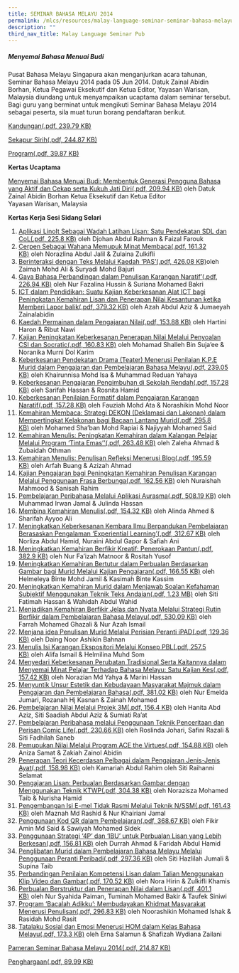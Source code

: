 ```yaml
---
title: SEMINAR BAHASA MELAYU 2014
permalink: /mlcs/resources/malay-language-seminar-seminar-bahasa-melayu-publications/seminar-bahasa-melayu-2014/
description: ""
third_nav_title: Malay Language Seminar Pub
---
```

##### Menyemai Bahasa Menuai Budi

Pusat Bahasa Melayu Singapura akan menganjurkan acara tahunan, Seminar Bahasa Melayu 2014 pada 05 Jun 2014. Datuk Zainal Abidin Borhan, Ketua Pegawai Eksekutif dan Ketua Editor, Yayasan Warisan, Malaysia diundang untuk menyampaikan ucaptama dalam seminar tersebut. Bagi guru yang berminat untuk mengikuti Seminar Bahasa Melayu 2014 sebagai peserta, sila muat turun borang pendaftaran berikut.

[Kandungan(.pdf, 239.79 KB)](/files/content_ml_seminar_2014.pdf)

[Sekapur Sirih(.pdf, 244.87 KB)](/files/sekapur_sirih_ml_seminar_2014.pdf)

[Program(.pdf, 39.87 KB)](/files/program_ml_seminar_2014.pdf)

**Kertas Ucaptama**  

[Menyemai Bahasa Menuai Budi: Membentuk Generasi Pengguna Bahasa yang Aktif dan Cekap serta Kukuh Jati Diri(.pdf, 209.94 KB)](/files/kertas_ucaptama.pdf) oleh Datuk Zainal Abidin Borhan Ketua Eksekutif dan Ketua Editor  
Yayasan Warisan, Malaysia

**Kertas Kerja Sesi Sidang Selari**

1.  [Aplikasi LinoIt Sebagai Wadah Latihan Lisan: Satu Pendekatan SDL dan CoL(.pdf, 225.8 KB)](/files/paper_1.pdf) oleh Djohan Abdul Rahman & Faizal Farouk
2.  [Cerpen Sebagai Wahana Memupuk Minat Membaca(.pdf, 161.32 KB)](/files/paper_2.pdf) oleh Norazlina Abdul Jalil & Zulaina Zulkifli
3.  [Berinteraksi dengan Teks Melalui Kaedah ‘PAS’(.pdf, 426.08 KB)](/files/paper_3.pdf)oleh Zaimah Mohd Ali & Suryadi Mohd Bajuri
4.  [Gaya Bahasa Perbandingan dalam Penulisan Karangan Naratif’(.pdf, 226.94 KB)](/files/paper_4.pdf) oleh Nur Fazalina Hussin & Suriana Mohamed Bakri
5.  [ICT dalam Pendidikan: Suatu Kajian Keberkesanan Alat ICT bagi Peningkatan Kemahiran Lisan dan Penerapan Nilai Kesantunan ketika Memberi Lapor balik(.pdf, 379.32 KB)](/files/paper_5.pdf) oleh Azah Abdul Aziz & Jumaeyah Zainalabidin
6.  [Kaedah Permainan dalam Pengajaran Nilai(.pdf, 153.88 KB)](/files/paper_6.pdf) oleh Hartini Haron & Ribut Nawi
7.  [Kajian Peningkatan Keberkesanan Penerapan Nilai Melalui Penyoalan CSI dan Socratic(.pdf, 160.83 KB)](/files/paper_7.pdf) oleh Mohamad Shalleh Bin Suja’ee & Noranika Murni Dol Karim
8.  [Keberkesanan Pendekatan Drama (Teater) Menerusi Penilaian K.P.E Murid dalam Pengajaran dan Pembelajaran Bahasa Melayu(.pdf, 239.05 KB)](/files/paper_8.pdf) oleh Khairunnisa Mohd Isa & Muhammad Reduan Yahaya
9.  [Keberkesanan Pengajaran Pengimbuhan di Sekolah Rendah(.pdf, 157.28 KB)](/) oleh Sarifah Hassan & Rosnita Hamid
10.  [Keberkesanan Penilaian Formatif dalam Pengajaran Karangan Naratif(.pdf, 157.28 KB)](files/paper_9.pdf) oleh Fauziah Mohd Ata & Norashikin Mohd Noor
11.  [Kemahiran Membaca: Strategi DEKON (Deklamasi dan Lakonan) dalam Mempertingkat Kelakonan bagi Bacaan Lantang Murid(.pdf, 295.8 KB)](https://academyofsingaporeteachers.moe.edu.sg/docs/librariesprovider6/ml-poetry-sg50/seminar-bahasa-melayu-2014/kertas-kerja-sesi-sidang-selari/paper_11.pdf?sfvrsn=a2183a29_2 "Kemahiran Membaca: Strategi DEKON (Deklamasi dan Lakonan) dalam Mempertingkat Kelakonan bagi Bacaan Lantang Murid") oleh Mohamed Sha’ban Mohd Rapiai & Najiyyah Mohamed Said
12.  [Kemahiran Menulis: Peningkatan Kemahiran dalam Kalangan Pelajar Melalui Program ‘Tinta Emas’’(.pdf, 263.48 KB)](https://academyofsingaporeteachers.moe.edu.sg/docs/librariesprovider6/ml-poetry-sg50/seminar-bahasa-melayu-2014/kertas-kerja-sesi-sidang-selari/paper_12.pdf?sfvrsn=ba1dd102_2 "Kemahiran Menulis: Peningkatan Kemahiran dalam Kalangan Pelajar Melalui Program ‘Tinta Emas’’") oleh Zaleha Ahmad & Zubaidah Othman
13.  [Kemahiran Menulis: Penulisan Refleksi Menerusi Blog(.pdf, 195.59 KB)](https://academyofsingaporeteachers.moe.edu.sg/docs/librariesprovider6/ml-poetry-sg50/seminar-bahasa-melayu-2014/kertas-kerja-sesi-sidang-selari/paper_13.pdf?sfvrsn=bbaf2295_2 "Kemahiran Menulis: Penulisan Refleksi Menerusi Blog") oleh Arfah Buang & Azizah Ahmad
14.  [Kajian Pengajaran bagi Peningkatan Kemahiran Penulisan Karangan Melalui Penggunaan Frasa Berbunga(.pdf, 162.56 KB)](https://academyofsingaporeteachers.moe.edu.sg/docs/librariesprovider6/ml-poetry-sg50/seminar-bahasa-melayu-2014/kertas-kerja-sesi-sidang-selari/paper_14.pdf?sfvrsn=2a4e60af_2 "Kajian Pengajaran bagi Peningkatan Kemahiran Penulisan Karangan Melalui Penggunaan Frasa Berbunga") oleh Nuraishah Mahmood & Sanisah Rahim
15.  [Pembelajaran Peribahasa Melalui Aplikasi Aurasma(.pdf, 508.19 KB)](https://academyofsingaporeteachers.moe.edu.sg/docs/librariesprovider6/ml-poetry-sg50/seminar-bahasa-melayu-2014/kertas-kerja-sesi-sidang-selari/paper_15.pdf?sfvrsn=3262cd54_2 "Pembelajaran Peribahasa Melalui Aplikasi Aurasma") oleh Muhammad Irwan Jamal & Julinda Hassan
16.  [Membina Kemahiran Menulis(.pdf, 154.32 KB)](https://academyofsingaporeteachers.moe.edu.sg/docs/librariesprovider6/ml-poetry-sg50/seminar-bahasa-melayu-2014/kertas-kerja-sesi-sidang-selari/paper_16.pdf?sfvrsn=e8dd74d_2 "Membina Kemahiran Menulis") oleh Alinda Ahmed & Sharifah Ayyoo Ali
17.  [Meningkatkan Keberkesanan Kembara Ilmu Berpandukan Pembelajaran Berasaskan Pengalaman ‘Experiential Learning’(.pdf, 312.67 KB)](https://academyofsingaporeteachers.moe.edu.sg/docs/librariesprovider6/ml-poetry-sg50/seminar-bahasa-melayu-2014/kertas-kerja-sesi-sidang-selari/paper_17.pdf?sfvrsn=ebfcf71a_2 "Meningkatkan Keberkesanan Kembara Ilmu Berpandukan Pembelajaran Berasaskan Pengalaman ‘Experiential Learning’") oleh Norliza Abdul Hamid, Nuraini Abdul Gapor & Safiah Ani
18.  [Meningkatkan Kemahiran Berfikir Kreatif: Penerokaan Pantun(.pdf, 382.9 KB)](https://academyofsingaporeteachers.moe.edu.sg/docs/librariesprovider6/ml-poetry-sg50/seminar-bahasa-melayu-2014/kertas-kerja-sesi-sidang-selari/paper_18.pdf?sfvrsn=4a5ae0e7_2 "Meningkatkan Kemahiran Berfikir Kreatif: Penerokaan Pantun") oleh Nur Fa’izah Matnoor & Rositah Yusof
19.  [Meningkatkan Kemahiran Bertutur dalam Perbualan Berdasarkan Gambar bagi Murid Melalui Kajian Pengajaran(.pdf, 166.55 KB)](https://academyofsingaporeteachers.moe.edu.sg/docs/librariesprovider6/ml-poetry-sg50/seminar-bahasa-melayu-2014/kertas-kerja-sesi-sidang-selari/paper_19.pdf?sfvrsn=3ed41e59_2 "Meningkatkan Kemahiran Bertutur dalam Perbualan Berdasarkan Gambar bagi Murid Melalui Kajian Pengajaran") oleh Helmeleya Binte Mohd Jamil & Kasimah Binte Kassim
20.  [Meningkatkan Kemahiran Murid dalam Menjawab Soalan Kefahaman Subjektif Menggunakan Teknik Teks Andaian(.pdf, 1.23 MB)](https://academyofsingaporeteachers.moe.edu.sg/docs/librariesprovider6/ml-poetry-sg50/seminar-bahasa-melayu-2014/kertas-kerja-sesi-sidang-selari/paper_20.pdf?sfvrsn=1973ad05_2 "Meningkatkan Kemahiran Murid dalam Menjawab Soalan Kefahaman Subjektif Menggunakan Teknik Teks Andaian") oleh Siti Fatimah Hassan & Wahidah Abdul Wahid
21.  [Menjadikan Kemahiran Berfikir Jelas dan Nyata Melalui Strategi Rutin Berfikir dalam Pembelajaran Bahasa Melayu(.pdf, 530.09 KB)](https://academyofsingaporeteachers.moe.edu.sg/docs/librariesprovider6/ml-poetry-sg50/seminar-bahasa-melayu-2014/kertas-kerja-sesi-sidang-selari/paper_21.pdf?sfvrsn=81145934_2 "Menjadikan Kemahiran Berfikir Jelas dan Nyata Melalui Strategi Rutin Berfikir dalam Pembelajaran Bahasa Melayu") oleh Farrah Mohamed Ghazali & Nur Azah Ismail
22.  [Menjana idea Penulisan Murid Melalui Perisian Peranti iPAD(.pdf, 129.36 KB)](https://academyofsingaporeteachers.moe.edu.sg/docs/librariesprovider6/ml-poetry-sg50/seminar-bahasa-melayu-2014/kertas-kerja-sesi-sidang-selari/paper_22.pdf?sfvrsn=cf4d4bc9_2 "Menjana idea Penulisan Murid Melalui Perisian Peranti iPAD") oleh Daing Noor Ashikin Bahnan
23.  [Menulis Isi Karangan Ekspositori Melalui Konsep PBL(.pdf, 257.5 KB)](https://academyofsingaporeteachers.moe.edu.sg/docs/librariesprovider6/ml-poetry-sg50/seminar-bahasa-melayu-2014/kertas-kerja-sesi-sidang-selari/paper_23.pdf?sfvrsn=4f3165cf_2 "Menulis Isi Karangan Ekspositori Melalui Konsep PBL") oleh Alifa Ismail & Helmilina Muhd Som
24.  [Menyedari Keberkesanan Perubatan Tradisional Serta Kaitannya dalam Menyemai Minat Pelajar Terhadap Bahasa Melayu: Satu Kajian Kes(.pdf, 157.42 KB)](https://academyofsingaporeteachers.moe.edu.sg/docs/librariesprovider6/ml-poetry-sg50/seminar-bahasa-melayu-2014/kertas-kerja-sesi-sidang-selari/paper_24.pdf?sfvrsn=621fdfba_2 "Menyedari Keberkesanan Perubatan Tradisional Serta Kaitannya dalam Menyemai Minat Pelajar Terhadap Bahasa Melayu: Satu Kajian Kes") oleh Norazian Md Yahya & Marini Hassan
25.  [Menyuntik Unsur Estetik dan Kebudayaan Masyarakat Majmuk dalam Pengajaran dan Pembelajaran Bahasa(.pdf, 381.02 KB)](https://academyofsingaporeteachers.moe.edu.sg/docs/librariesprovider6/ml-poetry-sg50/seminar-bahasa-melayu-2014/kertas-kerja-sesi-sidang-selari/paper_25.pdf?sfvrsn=524d07e4_2 "Menyuntik Unsur Estetik dan Kebudayaan Masyarakat Majmuk dalam Pengajaran dan Pembelajaran Bahasa") oleh Nur Emelda Jumari, Rozanah Hj Kasnan & Zainah Mohamed
26.  [Pembelajaran Nilai Melalui Projek 3M(.pdf, 156.4 KB)](https://academyofsingaporeteachers.moe.edu.sg/docs/librariesprovider6/ml-poetry-sg50/seminar-bahasa-melayu-2014/kertas-kerja-sesi-sidang-selari/paper_26.pdf?sfvrsn=3d9fd638_2 "Pembelajaran Nilai Melalui Projek 3M") oleh Hanita Abd Aziz, Siti Saadiah Abdul Aziz & Sumiati Ra’at
27.  [Pembelajaran Peribahasa melalui Penggunaan Teknik Penceritaan dan Perisan Comic Life(.pdf, 230.66 KB)](https://academyofsingaporeteachers.moe.edu.sg/docs/librariesprovider6/ml-poetry-sg50/seminar-bahasa-melayu-2014/kertas-kerja-sesi-sidang-selari/paper_27.pdf?sfvrsn=bebeca08_2 "Pembelajaran Peribahasa melalui Penggunaan Teknik Penceritaan dan Perisan Comic Life") oleh Roslinda Johari, Safini Razali & Siti Fadhilah Saneb
28.  [Pemupukan Nilai Melalui Program ACE the Virtues(.pdf, 154.88 KB)](https://academyofsingaporeteachers.moe.edu.sg/docs/librariesprovider6/ml-poetry-sg50/seminar-bahasa-melayu-2014/kertas-kerja-sesi-sidang-selari/paper_28.pdf?sfvrsn=403ee26a_2 "Pemupukan Nilai Melalui Program ACE the Virtues") oleh Aniza Samat & Zakiah Zainol Abidin
29.  [Penerapan Teori Kecerdasan Pelbagai dalam Pengajaran Jenis-Jenis Ayat(.pdf, 158.98 KB)](https://academyofsingaporeteachers.moe.edu.sg/docs/librariesprovider6/ml-poetry-sg50/seminar-bahasa-melayu-2014/kertas-kerja-sesi-sidang-selari/paper_29.pdf?sfvrsn=fef29550_2 "Penerapan Teori Kecerdasan Pelbagai dalam Pengajaran Jenis-Jenis Ayat") oleh Kamariah Abdul Rahim oleh Siti Raihanni Selamat
30.  [Pengajaran Lisan: Perbualan Berdasarkan Gambar dengan Menggunakan Teknik KTWP(.pdf, 304.38 KB)](https://academyofsingaporeteachers.moe.edu.sg/docs/librariesprovider6/ml-poetry-sg50/seminar-bahasa-melayu-2014/kertas-kerja-sesi-sidang-selari/paper_30.pdf?sfvrsn=620baa8d_2 "Pengajaran Lisan: Perbualan Berdasarkan Gambar dengan Menggunakan Teknik KTWP") oleh Norazisza Mohamed Taib & Nurisha Hamid
31.  [Pengembangan Isi E-mel Tidak Rasmi Melalui Teknik N/SSM(.pdf, 161.43 KB)](https://academyofsingaporeteachers.moe.edu.sg/docs/librariesprovider6/ml-poetry-sg50/seminar-bahasa-melayu-2014/kertas-kerja-sesi-sidang-selari/paper_31.pdf?sfvrsn=598dceb2_2 "Pengembangan Isi E-mel Tidak Rasmi Melalui Teknik N/SSM") oleh Maznah Md Rashid & Nur Khairiani Jamal
32.  [Penggunaan Kod QR dalam Pembelajaran(.pdf, 368.67 KB)](https://academyofsingaporeteachers.moe.edu.sg/docs/librariesprovider6/ml-poetry-sg50/seminar-bahasa-melayu-2014/kertas-kerja-sesi-sidang-selari/paper_32.pdf?sfvrsn=e716dff8_2 "Penggunaan Kod QR dalam Pembelajaran") oleh Fikir Amin Md Said & Sawiyah Mohamed Sidek
33.  [Penggunaan Strategi ‘4P’ dan ‘IBU’ untuk Perbualan Lisan yang Lebih Berkesan(.pdf, 156.81 KB)](https://academyofsingaporeteachers.moe.edu.sg/docs/librariesprovider6/ml-poetry-sg50/seminar-bahasa-melayu-2014/kertas-kerja-sesi-sidang-selari/paper_33.pdf?sfvrsn=b3dea4f3_2 "Penggunaan Strategi ‘4P’ dan ‘IBU’ untuk Perbualan Lisan yang Lebih Berkesan") oleh Durrah Ahmad & Faridah Abdul Hamid
34.  [Penglibatan Murid dalam Pembelajaran Bahasa Melayu Melalui Penggunaan Peranti Peribadi(.pdf, 297.36 KB)](https://academyofsingaporeteachers.moe.edu.sg/docs/librariesprovider6/ml-poetry-sg50/seminar-bahasa-melayu-2014/kertas-kerja-sesi-sidang-selari/paper_34.pdf?sfvrsn=1dfe97e2_2 "Penglibatan Murid dalam Pembelajaran Bahasa Melayu Melalui Penggunaan Peranti Peribadi") oleh Siti Hazlilah Jumali & Supina Taib
35.  [Perbandingan Penilaian Kompetensi Lisan dalam Talian Menggunakan Klip Video dan Gambar(.pdf, 170.52 KB)](https://academyofsingaporeteachers.moe.edu.sg/docs/librariesprovider6/ml-poetry-sg50/seminar-bahasa-melayu-2014/kertas-kerja-sesi-sidang-selari/paper_35.pdf?sfvrsn=67903f7b_2 "Perbandingan Penilaian Kompetensi Lisan dalam Talian Menggunakan Klip Video dan Gambar") oleh Nora Hirin & Zulkifli Khamis
36.  [Perbualan Berstruktur dan Penerapan Nilai dalam Lisan(.pdf, 401.1 KB)](https://academyofsingaporeteachers.moe.edu.sg/docs/librariesprovider6/ml-poetry-sg50/seminar-bahasa-melayu-2014/kertas-kerja-sesi-sidang-selari/paper_36.pdf?sfvrsn=5e12be_2 "Perbualan Berstruktur dan Penerapan Nilai dalam Lisan") oleh Nur Syahida Paiman, Tuminah Mohamed Bakir & Taufek Siniwi
37.  [Program ‘Bacalah Adikku’: Membudayakan Khidmat Masyarakat Menerusi Penulisan(.pdf, 296.83 KB)](https://academyofsingaporeteachers.moe.edu.sg/docs/librariesprovider6/ml-poetry-sg50/seminar-bahasa-melayu-2014/kertas-kerja-sesi-sidang-selari/paper_37.pdf?sfvrsn=aef9b471_2 "Program ‘Bacalah Adikku’: Membudayakan Khidmat Masyarakat Menerusi Penulisan") oleh Noorashikin Mohamed Ishak & Rasidah Mohd Rasit
38.  [Tatalaku Sosial dan Emosi Menerusi HOM dalam Kelas Bahasa Melayu(.pdf, 173.3 KB)](https://academyofsingaporeteachers.moe.edu.sg/docs/librariesprovider6/ml-poetry-sg50/seminar-bahasa-melayu-2014/kertas-kerja-sesi-sidang-selari/paper_38.pdf?sfvrsn=807ba348_2 "Tatalaku Sosial dan Emosi Menerusi HOM dalam Kelas Bahasa Melayu") oleh Erna Salamun & Shafizah Wydiana Zailani

[Pameran Seminar Bahasa Melayu 2014(.pdf, 214.87 KB)](https://academyofsingaporeteachers.moe.edu.sg/docs/librariesprovider6/ml-poetry-sg50/seminar-bahasa-melayu-2014/pameran-seminar-bahasa-melayu-2014.pdf?sfvrsn=8477a315_2 "Pameran Seminar Bahasa Melayu 2014")

[Penghargaan(.pdf, 89.99 KB)](https://academyofsingaporeteachers.moe.edu.sg/docs/librariesprovider6/ml-poetry-sg50/seminar-bahasa-melayu-2014/penghargaan_seminar-2014.pdf?sfvrsn=b8578c9c_2 "Penghargaan")